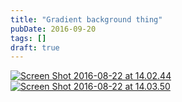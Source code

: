 ```yaml
---
title: "Gradient background thing"
pubDate: 2016-09-20
tags: []
draft: true
---
```


[![Screen Shot 2016-08-22 at 14.02.44](/images/Screen-Shot-2016-08-22-at-14.02.44-300x71.png)](/images/Screen-Shot-2016-08-22-at-14.02.44.png) [![Screen Shot 2016-08-22 at 14.03.50](/images/Screen-Shot-2016-08-22-at-14.03.50-300x90.png)](/images/Screen-Shot-2016-08-22-at-14.03.50.png)
